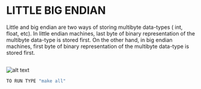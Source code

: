 # LITTLE BIG ENDIAN 

Little and big endian are two ways of storing multibyte data-types ( int, float, etc). In little endian machines, last byte of binary representation of the multibyte data-type is stored first. On the other hand, in big endian machines, first byte of binary representation of the multibyte data-type is stored first. 

## 
![alt text](https://open4tech.com/wp-content/uploads/2020/05/little_endian_vs_big_endian.png)

```bash
TO RUN TYPE "make all" 
```

